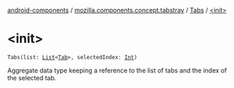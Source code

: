 [android-components](../../index.md) / [mozilla.components.concept.tabstray](../index.md) / [Tabs](index.md) / [&lt;init&gt;](./-init-.md)

# &lt;init&gt;

`Tabs(list: `[`List`](https://kotlinlang.org/api/latest/jvm/stdlib/kotlin.collections/-list/index.html)`<`[`Tab`](../-tab/index.md)`>, selectedIndex: `[`Int`](https://kotlinlang.org/api/latest/jvm/stdlib/kotlin/-int/index.html)`)`

Aggregate data type keeping a reference to the list of tabs and the index of the selected tab.

